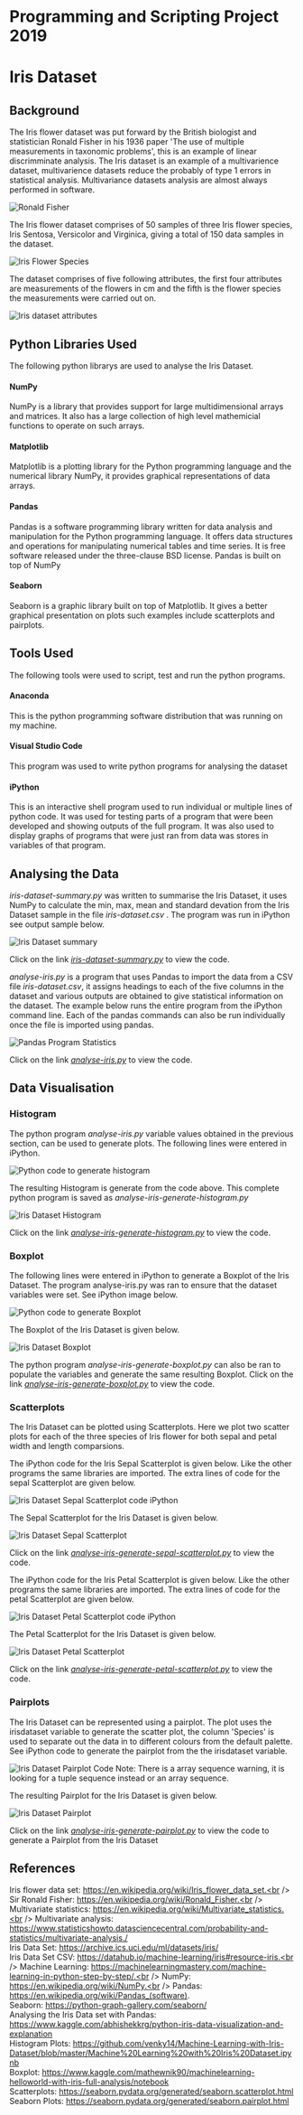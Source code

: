 # Programming and Scripting Project 2019

# Iris Dataset

## Background

The Iris flower dataset was put forward by the British biologist and statistician Ronald Fisher in his 1936 paper 'The use of multiple measurements in taxonomic problems', this is an example of linear discrimminate analysis. The Iris dataset is an example of a multivarience dataset, multivarience datasets reduce the probably of type 1 errors in statistical analysis. Multivariance datasets analysis are almost always performed in software.

![Ronald Fisher](Images/Ronald-Fisher.JPG "Ronald Fisher")

The Iris flower dataset comprises of 50 samples of three Iris flower species, Iris Sentosa, Versicolor and Virginica, giving a total of 150 data samples in the dataset.

![Iris Flower Species](Images/iris-flowers.jpe "Iris Flower Species")

The dataset comprises of five following attributes, the first four attributes are measurements of the flowers in cm and the fifth is the flower species the measurements were carried out on.

![Iris dataset attributes](Images/iris-dataset-attributes.JPG "Iris dataset attributes")

## Python Libraries Used 

The following python librarys are used to analyse the Iris Dataset.<br />
#### NumPy <br />
NumPy is a library that provides support for large multidimensional arrays and matrices. It also has a large collection of high level mathemicial functions to operate on such arrays. 
#### Matplotlib <br />
Matplotlib is a plotting library for the Python programming language and the numerical library NumPy, it provides graphical representations of data arrays.
#### Pandas <br />
Pandas is a software programming library written for data analysis and manipulation for the Python programming language. It offers data structures and operations for manipulating numerical tables and time series. It is free software released under the three-clause BSD license. Pandas is built on top of NumPy
#### Seaborn <br />
Seaborn is a graphic library built on top of Matplotlib. It gives a better graphical presentation on plots such examples include scatterplots and pairplots.


## Tools Used

The following tools were used to script, test and run the python programs.

#### Anaconda
This is the python programming software distribution that was running on my machine.

#### Visual Studio Code <br />
This program was used to write python programs for analysing the dataset

#### iPython
This is an interactive shell program used to run individual or multiple lines of python code. It was used for testing parts of a program that were been developed and showing outputs of the full program. It was also used to display graphs of programs that were just ran from data was stores in variables of that program.

## Analysing the Data

_iris-dataset-summary.py_ was written to summarise the Iris Dataset, it uses NumPy to calculate the min, max, mean and standard devation from the Iris Dataset sample in the file _iris-dataset.csv_ . The program was run in iPython see output sample below.

![Iris Dataset summary](Images/iris-summary.JPG "Iris Dataset summary")

Click on the link [_iris-dataset-summary.py_](https://github.com/moranneil/pands-final-project-2019/blob/master/iris-dataset-summary.py) to view the code.

_analyse-iris.py_ is a program that uses Pandas to import the data from a CSV file _iris-dataset.csv_, it assigns headings to each of the five columns in the dataset and various outputs are obtained to give statistical information on the dataset. The example below runs the entire program from the iPython command line. Each of the pandas commands can also be run individually once the file is imported using pandas.

![Pandas Program Statistics](Images/pandas-stats-iris.JPG "Pandas Program Statistic")

Click on the link [_analyse-iris.py_](https://github.com/moranneil/pands-final-project-2019/blob/master/analyse-iris.py) to view the code.

## Data Visualisation

### Histogram

The python program _analyse-iris.py_ variable values obtained in the previous section, can be used to generate plots. The following lines were entered in iPython.

![Python code to generate histogram](Images/iris-histogram-code-iPython.JPG "Python code to generate histogram")

The resulting Histogram is generate from the code above. This complete python program is saved as _analyse-iris-generate-histogram.py_ 

![Iris Dataset Histogram](Images/iris-histogram.JPG "Iris Dataset Histogram")

Click on the link [_analyse-iris-generate-histogram.py_](https://github.com/moranneil/pands-final-project-2019/blob/master/analyse-iris-generate-histogram.py) to view the code.

### Boxplot

The following lines were entered in iPython to generate a Boxplot of the Iris Dataset. The program analyse-iris.py was ran to ensure that the dataset variables were set. See iPython image below.

![Python code to generate Boxplot](Images/iris-boxplot-code-iPython.JPG "Python code to generate Boxplot")

The Boxplot of the Iris Dataset is given below.

![Iris Dataset Boxplot](Images/iris-boxplot.JPG "Iris Dataset Boxplot]")

The python program _analyse-iris-generate-boxplot.py_ can also be ran to populate the variables and generate the same resulting Boxplot. Click on the link [_analyse-iris-generate-boxplot.py_](https://github.com/moranneil/pands-final-project-2019/blob/master/analyse-iris-generate-boxplot.py) to view the code.

### Scatterplots
The Iris Dataset can be plotted using Scatterplots. Here we plot two scatter plots for each of the three species of Iris flower for both sepal and petal width and length comparsions.

The iPython code for the Iris Sepal Scatterplot is given below. Like the other programs the same libraries are imported. The extra lines of code for the sepal Scatterplot are given below.

![Iris Dataset Sepal Scatterplot code iPython](Images/iris-sepal-scatterplot-code-iPython.JPG "Iris Dataset Sepal Scatterplot code iPython]")

The Sepal Scatterplot for the Iris Dataset is given below.

![Iris Dataset Sepal Scatterplot](Images/iris-sepal-scatterplot.JPG "Iris Dataset Sepal Scatterplot]")

Click on the link [_analyse-iris-generate-sepal-scatterplot.py_](https://github.com/moranneil/pands-final-project-2019/blob/master/analyse-iris-generate-sepal-scatterplot.py) to view the code.

The iPython code for the Iris Petal Scatterplot is given below. Like the other programs the same libraries are imported. The extra lines of code for the petal Scatterplot are given below.

![Iris Dataset Petal Scatterplot code iPython](Images/iris-petal-scatterplot-code-iPython.JPG "Iris Dataset Petal Scatterplot code iPython]")

The Petal Scatterplot for the Iris Dataset is given below.

![Iris Dataset Petal Scatterplot](Images/iris-petal-scatterplot.JPG "Iris Dataset Petal Scatterplot]")

Click on the link [_analyse-iris-generate-petal-scatterplot.py_](https://github.com/moranneil/pands-final-project-2019/blob/master/analyse-iris-generate-petal-scatterplot.py) to view the code.
 
### Pairplots
The Iris Dataset can be represented using a pairplot. The plot uses the irisdataset variable to generate the scatter plot, the column 'Species' is used to separate out the data in to different colours from the default palette. See iPython code to generate the pairplot from the the irisdataset variable.

![Iris Dataset Pairplot Code](Images/iris-dataset-pairplot-code-iPython.JPG "Iris Dataset Pairplot Code]")
Note: There is a array sequence warning, it is looking for a tuple sequence instead or an array sequence.

The resulting Pairplot for the Iris Dataset is given below.

![Iris Dataset Pairplot](Images/iris-pairplot.JPG "Iris Dataset Pairplot]")

Click on the link [_analyse-iris-generate-pairplot.py_](https://github.com/moranneil/pands-final-project-2019/blob/master/analyse-iris-generate-pairplot.py) to view the code to generate a Pairplot from the Iris Dataset

## References

Iris flower data set: https://en.wikipedia.org/wiki/Iris_flower_data_set.<br />
Sir Ronald Fisher: https://en.wikipedia.org/wiki/Ronald_Fisher.<br />
Multivariate statistics: https://en.wikipedia.org/wiki/Multivariate_statistics.<br />
Multivariate analysis: https://www.statisticshowto.datasciencecentral.com/probability-and-statistics/multivariate-analysis./<br />
Iris Data Set: https://archive.ics.uci.edu/ml/datasets/iris/<br />
Iris Data Set CSV: https://datahub.io/machine-learning/iris#resource-iris.<br />
Machine Learning: https://machinelearningmastery.com/machine-learning-in-python-step-by-step/.<br />
NumPy: https://en.wikipedia.org/wiki/NumPy.<br />
Pandas: https://en.wikipedia.org/wiki/Pandas_(software). <br />
Seaborn: https://python-graph-gallery.com/seaborn/ <br />
Analysing the Iris Data set with Pandas: https://www.kaggle.com/abhishekkrg/python-iris-data-visualization-and-explanation <br />
Histogram Plots: https://github.com/venky14/Machine-Learning-with-Iris-Dataset/blob/master/Machine%20Learning%20with%20Iris%20Dataset.ipynb <br />
Boxplot: https://www.kaggle.com/mathewnik90/machinelearning-helloworld-with-iris-full-analysis/notebook <br />
Scatterplots: https://seaborn.pydata.org/generated/seaborn.scatterplot.html <br />
Seaborn Plots: https://seaborn.pydata.org/generated/seaborn.pairplot.html <br />


